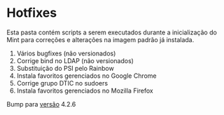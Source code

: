 # Hotfixes

Esta pasta contém scripts a serem executados durante a inicialização do Mint
para correções e alterações na imagem padrão já instalada.

1. Vários bugfixes (não versionados)
1. Corrige bind no LDAP (não versionados)
1. Substituição do PSI pelo Rainbow
1. Instala favoritos gerenciados no Google Chrome
1. Corrige grupo DTIC no sudoers
1. Instala favoritos gerenciados no Mozilla Firefox

Bump para [versão](https://semver.org/) 4.2.6
